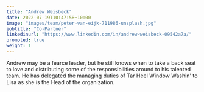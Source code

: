 ```yaml
---
title: "Andrew Weisbeck"
date: 2022-07-19T10:47:58+10:00
image: "images/team/peter-van-eijk-711986-unsplash.jpg"
jobtitle: "Co-Partner"
linkedinurl: "https://www.linkedin.com/in/andrew-weisbeck-09542a7a/"
promoted: true
weight: 1
---
```


Andrew may be a fearce leader, but he still knows when to take a back seat to love and distributing some of the responsibilities around to his talented team. He has delegated the managing duties of Tar Heel Window Washin' to Lisa as she is the Head of the organization.
